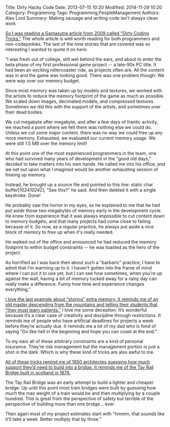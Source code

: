 Title: Dirty Hacky Code
Date: 2013-07-15 10:20
Modified: 2014-11-29 10:20
Category: Programming
Tags: Programming,PeopleManagement
Authors: Alex Lord
Summary: Making sausage and writing code isn't always clean work

[So I was reading a Gamasutra article from 2009 called “Dirty Coding Tricks.”](http://www.gamasutra.com/view/feature/132500/dirty_coding_tricks.php) The whole article is well worth reading for both programmers and non-codejunkies. The last of the nine stories that are covered was so interesting I wanted to quote it on here:

“I was fresh out of college, still wet behind the ears, and about to enter the beta phase of my first professional game project -- a late-90s PC title. It had been an exciting rollercoaster ride, as projects often are. All the content was in and the game was looking good. There was one problem though: We were way over our memory budget.

Since most memory was taken up by models and textures, we worked with the artists to reduce the memory footprint of the game as much as possible. We scaled down images, decimated models, and compressed textures. Sometimes we did this with the support of the artists, and sometimes over their dead bodies.

We cut megabyte after megabyte, and after a few days of frantic activity, we reached a point where we felt there was nothing else we could do. Unless we cut some major content, there was no way we could free up any more memory. Exhausted, we evaluated our current memory usage. We were still 1.5 MB over the memory limit!

At this point one of the most experienced programmers in the team, one who had survived many years of development in the "good old days," decided to take matters into his own hands. He called me into his office, and we set out upon what I imagined would be another exhausting session of freeing up memory.

Instead, he brought up a source file and pointed to this line: static char buffer[1024*1024*2];
"See this?" he said. And then deleted it with a single keystroke. Done!

He probably saw the horror in my eyes, so he explained to me that he had put aside those two megabytes of memory early in the development cycle. He knew from experience that it was always impossible to cut content down to memory budgets, and that many projects had come close to failing because of it. So now, as a regular practice, he always put aside a nice block of memory to free up when it's really needed.

He walked out of the office and announced he had reduced the memory footprint to within budget constraints -- he was toasted as the hero of the project.

As horrified as I was back then about such a "barbaric" practice, I have to admit that I'm warming up to it. I haven't gotten into the frame of mind where I can put it to use yet, but I can see how sometimes, when you're up against the wall, having a bit of memory tucked away for a rainy day can really make a difference. Funny how time and experience changes everything.”

[I love the last example about "storing" extra memory. It reminds me of an old master descending from the mountains and telling their students that "they must learn patients."](https://www.youtube.com/watch?v=Z8VD4JXUozM) I love me some  deception. It’s wonderful because it’s a clear case of creativity and discipline through restrictions. It reminds me of people who have artificial deadlines for projects a week before they’re actually due. It reminds me a lot of my dad who is fond of saying “Go like hell in the beginning and hope you can coast at the end.”

To my ears all of these arbitrary constraints are a kind of personal insurance. They’re risk management but the management portion is just a shot in the dark. Which is why these kind of tricks are also awful to me.

[All of these tricks remind me of 1850 architectes guessing how much support they’d need to build into a bridge. It reminds me of the Tay Rail Bridge built in scotland in 1878.](https://en.wikipedia.org/wiki/Tay_Rail_Bridge)

The Tay Rail Bridge was an early attempt to build a lighter and cheaper bridge. Up until this point most train bridges were built by guessing how much the max weight of a train would be and then multiplying by a couple hundred. This is great from the perspective of safety but terrible of the perspective of building more than one bridge... ever.

Then again most of my project estimates start with "hmmm, that sounds like it'll take a week. Better multiply that by three."
